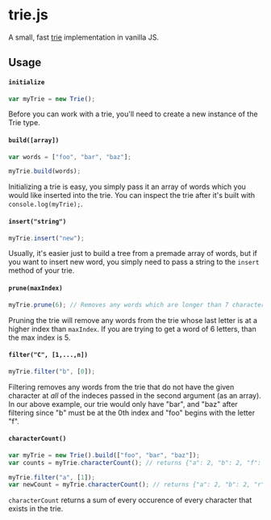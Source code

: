 # trie.js
A small, fast [trie](https://en.wikipedia.org/wiki/Trie) implementation in vanilla JS.

## Usage
#### `initialize`
````javascript
var myTrie = new Trie();
````
Before you can work with a trie, you'll need to create a new instance of the Trie type.

#### `build([array])`
````javascript
var words = ["foo", "bar", "baz"];

myTrie.build(words);
````
Initializing a trie is easy, you simply pass it an array of words which you would like inserted into the trie. You can inspect the trie after it's built with `console.log(myTrie);`.

#### `insert("string")`
````javascript
myTrie.insert("new");
````
Usually, it's easier just to build a tree from a premade array of words, but if you want to insert new word, you simply need to pass a string to the `insert` method of your trie.

#### `prune(maxIndex)`
````javascript
myTrie.prune(6); // Removes any words which are longer than 7 characters
````
Pruning the trie will remove any words from the trie whose last letter is at a higher index than `maxIndex`. If you are trying to get a word of 6 letters, than the max index is 5.

#### `filter("C", [1,...,n])`
````javascript
myTrie.filter("b", [0]);
````
Filtering removes any words from the trie that do not have the given character at *all* of the indeces passed in the second argument (as an array). In our above example, our trie would only have "bar", and "baz" after filtering since "b" must be at the 0th index and "foo" begins with the letter "f".

#### `characterCount()`
````javascript
var myTrie = new Trie().build(["foo", "bar", "baz"]);
var counts = myTrie.characterCount(); // returns {"a": 2, "b": 2, "f": 1, "o": 1, "r": 1, "z": 1}

myTrie.filter("a", [1]);
var newCount = myTrie.characterCount(); // returns {"a": 2, "b": 2, "r": 1, "z": 1}
````
`characterCount` returns a sum of every occurence of every character that exists in the trie.
